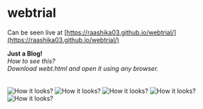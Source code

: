 # webtrial
Can be seen live at [https://raashika03.github.io/webtrial/](https://raashika03.github.io/webtrial/)

**Just a Blog!**\
*How to see this?*\
*Download webt.html and open it using any browser.*\
\
\
![How it looks?](https://github.com/raashika03/webtrial/blob/master/blogImg/img1.png?raw=true)
![How it looks?](https://github.com/raashika03/webtrial/blob/master/blogImg/img2.png?raw=true)
![How it looks?](https://github.com/raashika03/webtrial/blob/master/blogImg/img3.png?raw=true)
![How it looks?](https://github.com/raashika03/webtrial/blob/master/blogImg/img4.png?raw=true)
![How it looks?](https://github.com/raashika03/webtrial/blob/master/blogImg/img5.png?raw=true)
